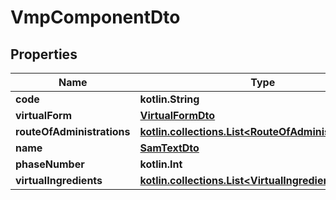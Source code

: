 
# VmpComponentDto

## Properties
Name | Type | Description | Notes
------------ | ------------- | ------------- | -------------
**code** | **kotlin.String** |  |  [optional]
**virtualForm** | [**VirtualFormDto**](VirtualFormDto.md) |  |  [optional]
**routeOfAdministrations** | [**kotlin.collections.List&lt;RouteOfAdministrationDto&gt;**](RouteOfAdministrationDto.md) |  |  [optional]
**name** | [**SamTextDto**](SamTextDto.md) |  |  [optional]
**phaseNumber** | **kotlin.Int** |  |  [optional]
**virtualIngredients** | [**kotlin.collections.List&lt;VirtualIngredientDto&gt;**](VirtualIngredientDto.md) |  |  [optional]



